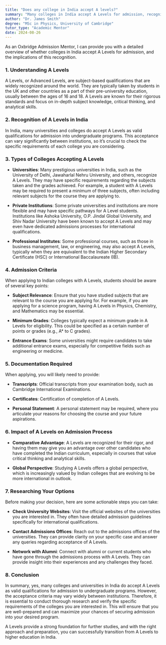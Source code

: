 ```yaml
---
title: "Does any college in India accept A levels?"
summary: "Many colleges in India accept A Levels for admission, recognizing these qualifications for their rigorous academic standards."
author: "Dr. James Smith"
degree: "MSc in Physics, University of Cambridge"
tutor_type: "Academic Mentor"
date: 2024-08-26
---
```


As an Oxbridge Admission Mentor, I can provide you with a detailed overview of whether colleges in India accept A Levels for admission, and the implications of this recognition. 

### 1. Understanding A Levels

A Levels, or Advanced Levels, are subject-based qualifications that are widely recognized around the world. They are typically taken by students in the UK and other countries as a part of their pre-university education, usually between the ages of 16 and 18. A Levels are known for their rigorous standards and focus on in-depth subject knowledge, critical thinking, and analytical skills. 

### 2. Recognition of A Levels in India

In India, many universities and colleges do accept A Levels as valid qualifications for admission into undergraduate programs. This acceptance can vary significantly between institutions, so it’s crucial to check the specific requirements of each college you are considering. 

### 3. Types of Colleges Accepting A Levels

- **Universities**: Many prestigious universities in India, such as the University of Delhi, Jawaharlal Nehru University, and others, recognize A Levels. They may have specific requirements regarding the subjects taken and the grades achieved. For example, a student with A Levels may be required to present a minimum of three subjects, often including relevant subjects for the course they are applying to.

- **Private Institutions**: Some private universities and institutions are more flexible and may have specific pathways for A Level students. Institutions like Ashoka University, O.P. Jindal Global University, and Shiv Nadar University have been known to accept A Levels and may even have dedicated admissions processes for international qualifications.

- **Professional Institutes**: Some professional courses, such as those in business management, law, or engineering, may also accept A Levels, typically when they are equivalent to the Indian Higher Secondary Certificate (HSC) or International Baccalaureate (IB). 

### 4. Admission Criteria

When applying to Indian colleges with A Levels, students should be aware of several key points:

- **Subject Relevance**: Ensure that you have studied subjects that are relevant to the course you are applying for. For example, if you are applying for a science program, having A Levels in Physics, Chemistry, and Mathematics may be essential.

- **Minimum Grades**: Colleges typically expect a minimum grade in A Levels for eligibility. This could be specified as a certain number of points or grades (e.g., A* to C grades).

- **Entrance Exams**: Some universities might require candidates to take additional entrance exams, especially for competitive fields such as engineering or medicine.

### 5. Documentation Required

When applying, you will likely need to provide:

- **Transcripts**: Official transcripts from your examination body, such as Cambridge International Examinations.

- **Certificates**: Certification of completion of A Levels.

- **Personal Statement**: A personal statement may be required, where you articulate your reasons for choosing the course and your future aspirations.

### 6. Impact of A Levels on Admission Process

- **Comparative Advantage**: A Levels are recognized for their rigor, and having them may give you an advantage over other candidates who have completed the Indian curriculum, especially in courses that value critical thinking and analytical skills.

- **Global Perspective**: Studying A Levels offers a global perspective, which is increasingly valued by Indian colleges that are evolving to be more international in outlook.

### 7. Researching Your Options

Before making your decision, here are some actionable steps you can take:

- **Check University Websites**: Visit the official websites of the universities you are interested in. They often have detailed admission guidelines specifically for international qualifications.

- **Contact Admissions Offices**: Reach out to the admissions offices of the universities. They can provide clarity on your specific case and answer any queries regarding acceptance of A Levels.

- **Network with Alumni**: Connect with alumni or current students who have gone through the admissions process with A Levels. They can provide insight into their experiences and any challenges they faced.

### 8. Conclusion

In summary, yes, many colleges and universities in India do accept A Levels as valid qualifications for admission to undergraduate programs. However, the acceptance criteria may vary widely between institutions. Therefore, it is essential to conduct thorough research and verify the specific requirements of the colleges you are interested in. This will ensure that you are well-prepared and can maximize your chances of securing admission into your desired program. 

A Levels provide a strong foundation for further studies, and with the right approach and preparation, you can successfully transition from A Levels to higher education in India.
    